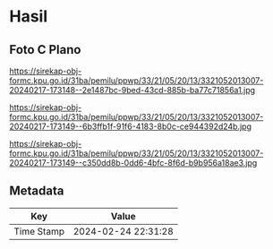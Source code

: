# Hasil

## Foto C Plano

https://sirekap-obj-formc.kpu.go.id/31ba/pemilu/ppwp/33/21/05/20/13/3321052013007-20240217-173148--2e1487bc-9bed-43cd-885b-ba77c71856a1.jpg

https://sirekap-obj-formc.kpu.go.id/31ba/pemilu/ppwp/33/21/05/20/13/3321052013007-20240217-173149--6b3ffb1f-91f6-4183-8b0c-ce944392d24b.jpg

https://sirekap-obj-formc.kpu.go.id/31ba/pemilu/ppwp/33/21/05/20/13/3321052013007-20240217-173149--c350dd8b-0dd6-4bfc-8f6d-b9b956a18ae3.jpg


## Metadata

| Key        | Value               |
| ---------- | ------------------- |
| Time Stamp | 2024-02-24 22:31:28 |



